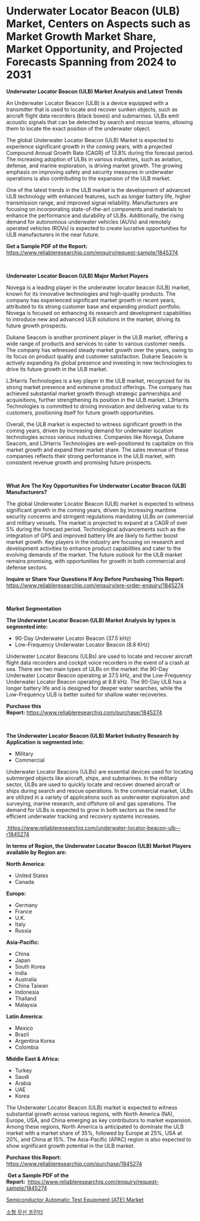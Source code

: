 <p><h1>Underwater Locator Beacon (ULB) Market, Centers on Aspects such as Market Growth Market Share, Market Opportunity, and Projected Forecasts Spanning from 2024 to 2031</h1></p><p><strong>Underwater Locator Beacon (ULB) Market Analysis and Latest Trends</strong></p>
<p><p>An Underwater Locator Beacon (ULB) is a device equipped with a transmitter that is used to locate and recover sunken objects, such as aircraft flight data recorders (black boxes) and submarines. ULBs emit acoustic signals that can be detected by search and rescue teams, allowing them to locate the exact position of the underwater object.</p><p>The global Underwater Locator Beacon (ULB) Market is expected to experience significant growth in the coming years, with a projected Compound Annual Growth Rate (CAGR) of 13.8% during the forecast period. The increasing adoption of ULBs in various industries, such as aviation, defense, and marine exploration, is driving market growth. The growing emphasis on improving safety and security measures in underwater operations is also contributing to the expansion of the ULB market.</p><p>One of the latest trends in the ULB market is the development of advanced ULB technology with enhanced features, such as longer battery life, higher transmission range, and improved signal reliability. Manufacturers are focusing on incorporating state-of-the-art components and materials to enhance the performance and durability of ULBs. Additionally, the rising demand for autonomous underwater vehicles (AUVs) and remotely operated vehicles (ROVs) is expected to create lucrative opportunities for ULB manufacturers in the near future.</p></p>
<p><strong>Get a Sample PDF of the Report:&nbsp;</strong> <a href="https://www.reliableresearchiq.com/enquiry/request-sample/1845274">https://www.reliableresearchiq.com/enquiry/request-sample/1845274</a></p>
<p>&nbsp;</p>
<p><strong>Underwater Locator Beacon (ULB) Major Market Players</strong></p>
<p><p>Novega is a leading player in the underwater locator beacon (ULB) market, known for its innovative technologies and high-quality products. The company has experienced significant market growth in recent years, attributed to its strong customer base and expanding product portfolio. Novega is focused on enhancing its research and development capabilities to introduce new and advanced ULB solutions in the market, driving its future growth prospects.</p><p>Dukane Seacom is another prominent player in the ULB market, offering a wide range of products and services to cater to various customer needs. The company has witnessed steady market growth over the years, owing to its focus on product quality and customer satisfaction. Dukane Seacom is actively expanding its global presence and investing in new technologies to drive its future growth in the ULB market.</p><p>L3Harris Technologies is a key player in the ULB market, recognized for its strong market presence and extensive product offerings. The company has achieved substantial market growth through strategic partnerships and acquisitions, further strengthening its position in the ULB market. L3Harris Technologies is committed to driving innovation and delivering value to its customers, positioning itself for future growth opportunities.</p><p>Overall, the ULB market is expected to witness significant growth in the coming years, driven by increasing demand for underwater location technologies across various industries. Companies like Novega, Dukane Seacom, and L3Harris Technologies are well-positioned to capitalize on this market growth and expand their market share. The sales revenue of these companies reflects their strong performance in the ULB market, with consistent revenue growth and promising future prospects.</p></p>
<p>&nbsp;</p>
<p><strong>What Are The Key Opportunities For Underwater Locator Beacon (ULB) Manufacturers?</strong></p>
<p><p>The global Underwater Locator Beacon (ULB) market is expected to witness significant growth in the coming years, driven by increasing maritime security concerns and stringent regulations mandating ULBs on commercial and military vessels. The market is projected to expand at a CAGR of over 5% during the forecast period. Technological advancements such as the integration of GPS and improved battery life are likely to further boost market growth. Key players in the industry are focusing on research and development activities to enhance product capabilities and cater to the evolving demands of the market. The future outlook for the ULB market remains promising, with opportunities for growth in both commercial and defense sectors.</p></p>
<p><strong>Inquire or Share Your Questions If Any Before Purchasing This Report:</strong> <a href="https://www.reliableresearchiq.com/enquiry/pre-order-enquiry/1845274">https://www.reliableresearchiq.com/enquiry/pre-order-enquiry/1845274</a></p>
<p>&nbsp;</p>
<p><strong>Market Segmentation</strong></p>
<p><strong>The Underwater Locator Beacon (ULB) Market Analysis by types is segmented into:</strong></p>
<p><ul><li>90-Day Underwater Locator Beacon (37.5 kHz)</li><li>Low-Frequency Underwater Locator Beacon (8.8 KHz)</li></ul></p>
<p><p>Underwater Locator Beacons (ULBs) are used to locate and recover aircraft flight data recorders and cockpit voice recorders in the event of a crash at sea. There are two main types of ULBs on the market: the 90-Day Underwater Locator Beacon operating at 37.5 kHz, and the Low-Frequency Underwater Locator Beacon operating at 8.8 kHz. The 90-Day ULB has a longer battery life and is designed for deeper water searches, while the Low-Frequency ULB is better suited for shallow water recoveries.</p></p>
<p><strong>Purchase this Report:&nbsp;</strong><a href="https://www.reliableresearchiq.com/purchase/1845274">https://www.reliableresearchiq.com/purchase/1845274</a></p>
<p>&nbsp;</p>
<p><strong>The Underwater Locator Beacon (ULB) Market Industry Research by Application is segmented into:</strong></p>
<p><ul><li>Military</li><li>Commercial</li></ul></p>
<p><p>Underwater Locator Beacons (ULBs) are essential devices used for locating submerged objects like aircraft, ships, and submarines. In the military sector, ULBs are used to quickly locate and recover downed aircraft or ships during search and rescue operations. In the commercial market, ULBs are utilized in a variety of applications such as underwater exploration and surveying, marine research, and offshore oil and gas operations. The demand for ULBs is expected to grow in both sectors as the need for efficient underwater tracking and recovery systems increases.</p></p>
<p><a href="https://www.reliableresearchiq.com/underwater-locator-beacon-ulb--r1845274">&nbsp;https://www.reliableresearchiq.com/underwater-locator-beacon-ulb--r1845274</a></p>
<p><strong>In terms of Region, the Underwater Locator Beacon (ULB) Market Players available by Region are:</strong></p>
<p>
    <p> <strong> North America: </strong>
        <ul>
            <li>United States</li>
            <li>Canada</li>
        </ul>
        </p> 
    <p> <strong> Europe: </strong>
        <ul>
            <li>Germany</li>
            <li>France</li>
            <li>U.K.</li>
            <li>Italy</li>
            <li>Russia</li>
        </ul>
        </p> 
    <p> <strong> Asia-Pacific: </strong>
        <ul>
            <li>China</li>
            <li>Japan</li>
            <li>South Korea</li>
            <li>India</li>
            <li>Australia</li>
            <li>China Taiwan</li>
            <li>Indonesia</li>
            <li>Thailand</li>
            <li>Malaysia</li>
        </ul>
        </p> 
    <p> <strong> Latin America: </strong>
        <ul>
            <li>Mexico</li>
            <li>Brazil</li>
            <li>Argentina Korea</li>
            <li>Colombia</li>
        </ul>
        </p> 
    <p> <strong> Middle East & Africa: </strong>
        <ul>
            <li>Turkey</li>
            <li>Saudi</li>
            <li>Arabia</li>
            <li>UAE</li>
            <li>Korea</li>
        </ul>
    </p>
    </p>
<p><p>The Underwater Locator Beacon (ULB) market is expected to witness substantial growth across various regions, with North America (NA), Europe, USA, and China emerging as key contributors to market expansion. Among these regions, North America is anticipated to dominate the ULB market with a market share of 35%, followed by Europe at 25%, USA at 20%, and China at 15%. The Asia-Pacific (APAC) region is also expected to show significant growth potential in the ULB market.</p></p>
<p><strong>Purchase this Report: </strong><a href="https://www.reliableresearchiq.com/purchase/1845274">https://www.reliableresearchiq.com/purchase/1845274</a></p>
<p>&nbsp;<strong>Get a Sample PDF of the Report:&nbsp;&nbsp;</strong><a href="https://www.reliableresearchiq.com/enquiry/request-sample/1845274">https://www.reliableresearchiq.com/enquiry/request-sample/1845274</a></p>
<p><strong></strong></p>
<p><p><a href="https://issuu.com/reportprime-2/docs/semiconductor-automatic-test-equipment-ate-market-">Semiconductor Automatic Test Equipment (ATE) Market</a></p><p><a href="https://github.com/vss5505pa7z1p/Market-Research-Report-List-3/blob/main/708105771734.md">소형 무선 프린터</a></p></p>